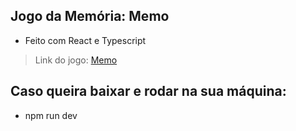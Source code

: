 ## Jogo da Memória: Memo

- Feito com React e Typescript

> Link do jogo: [Memo](https://memoogame.netlify.app/)

## Caso queira baixar e rodar na sua máquina:
- npm run dev
